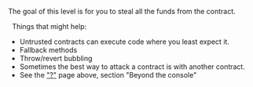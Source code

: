 The goal of this level is for you to steal all the funds from the contract.

&nbsp;
Things that might help:
* Untrusted contracts can execute code where you least expect it.
* Fallback methods
* Throw/revert bubbling
* Sometimes the best way to attack a contract is with another contract.
* See the ["?"](https://ethernaut.openzeppelin.com/help) page above, section "Beyond the console"
